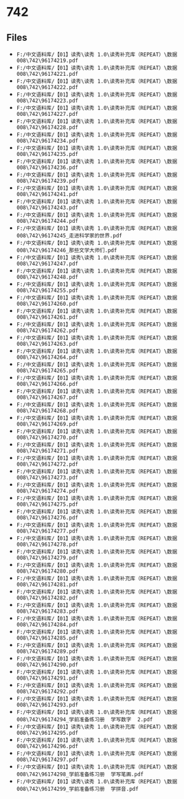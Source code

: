 # 742

## Files

- `F:/中文语料库/【01】读秀\读秀 1.0\读秀补充库（REPEAT）\数据008\742\96174219.pdf`
- `F:/中文语料库/【01】读秀\读秀 1.0\读秀补充库（REPEAT）\数据008\742\96174221.pdf`
- `F:/中文语料库/【01】读秀\读秀 1.0\读秀补充库（REPEAT）\数据008\742\96174222.pdf`
- `F:/中文语料库/【01】读秀\读秀 1.0\读秀补充库（REPEAT）\数据008\742\96174223.pdf`
- `F:/中文语料库/【01】读秀\读秀 1.0\读秀补充库（REPEAT）\数据008\742\96174227.pdf`
- `F:/中文语料库/【01】读秀\读秀 1.0\读秀补充库（REPEAT）\数据008\742\96174228.pdf`
- `F:/中文语料库/【01】读秀\读秀 1.0\读秀补充库（REPEAT）\数据008\742\96174234.pdf`
- `F:/中文语料库/【01】读秀\读秀 1.0\读秀补充库（REPEAT）\数据008\742\96174235.pdf`
- `F:/中文语料库/【01】读秀\读秀 1.0\读秀补充库（REPEAT）\数据008\742\96174236.pdf`
- `F:/中文语料库/【01】读秀\读秀 1.0\读秀补充库（REPEAT）\数据008\742\96174239.pdf`
- `F:/中文语料库/【01】读秀\读秀 1.0\读秀补充库（REPEAT）\数据008\742\96174241.pdf`
- `F:/中文语料库/【01】读秀\读秀 1.0\读秀补充库（REPEAT）\数据008\742\96174243.pdf`
- `F:/中文语料库/【01】读秀\读秀 1.0\读秀补充库（REPEAT）\数据008\742\96174244.pdf`
- `F:/中文语料库/【01】读秀\读秀 1.0\读秀补充库（REPEAT）\数据008\742\96174245_走进科学家的世界.pdf`
- `F:/中文语料库/【01】读秀\读秀 1.0\读秀补充库（REPEAT）\数据008\742\96174246_那些文学大师们.pdf`
- `F:/中文语料库/【01】读秀\读秀 1.0\读秀补充库（REPEAT）\数据008\742\96174247.pdf`
- `F:/中文语料库/【01】读秀\读秀 1.0\读秀补充库（REPEAT）\数据008\742\96174248.pdf`
- `F:/中文语料库/【01】读秀\读秀 1.0\读秀补充库（REPEAT）\数据008\742\96174255.pdf`
- `F:/中文语料库/【01】读秀\读秀 1.0\读秀补充库（REPEAT）\数据008\742\96174260.pdf`
- `F:/中文语料库/【01】读秀\读秀 1.0\读秀补充库（REPEAT）\数据008\742\96174261.pdf`
- `F:/中文语料库/【01】读秀\读秀 1.0\读秀补充库（REPEAT）\数据008\742\96174262.pdf`
- `F:/中文语料库/【01】读秀\读秀 1.0\读秀补充库（REPEAT）\数据008\742\96174263.pdf`
- `F:/中文语料库/【01】读秀\读秀 1.0\读秀补充库（REPEAT）\数据008\742\96174264.pdf`
- `F:/中文语料库/【01】读秀\读秀 1.0\读秀补充库（REPEAT）\数据008\742\96174265.pdf`
- `F:/中文语料库/【01】读秀\读秀 1.0\读秀补充库（REPEAT）\数据008\742\96174266.pdf`
- `F:/中文语料库/【01】读秀\读秀 1.0\读秀补充库（REPEAT）\数据008\742\96174267.pdf`
- `F:/中文语料库/【01】读秀\读秀 1.0\读秀补充库（REPEAT）\数据008\742\96174268.pdf`
- `F:/中文语料库/【01】读秀\读秀 1.0\读秀补充库（REPEAT）\数据008\742\96174269.pdf`
- `F:/中文语料库/【01】读秀\读秀 1.0\读秀补充库（REPEAT）\数据008\742\96174270.pdf`
- `F:/中文语料库/【01】读秀\读秀 1.0\读秀补充库（REPEAT）\数据008\742\96174271.pdf`
- `F:/中文语料库/【01】读秀\读秀 1.0\读秀补充库（REPEAT）\数据008\742\96174272.pdf`
- `F:/中文语料库/【01】读秀\读秀 1.0\读秀补充库（REPEAT）\数据008\742\96174273.pdf`
- `F:/中文语料库/【01】读秀\读秀 1.0\读秀补充库（REPEAT）\数据008\742\96174274.pdf`
- `F:/中文语料库/【01】读秀\读秀 1.0\读秀补充库（REPEAT）\数据008\742\96174275.pdf`
- `F:/中文语料库/【01】读秀\读秀 1.0\读秀补充库（REPEAT）\数据008\742\96174276.pdf`
- `F:/中文语料库/【01】读秀\读秀 1.0\读秀补充库（REPEAT）\数据008\742\96174277.pdf`
- `F:/中文语料库/【01】读秀\读秀 1.0\读秀补充库（REPEAT）\数据008\742\96174278.pdf`
- `F:/中文语料库/【01】读秀\读秀 1.0\读秀补充库（REPEAT）\数据008\742\96174279.pdf`
- `F:/中文语料库/【01】读秀\读秀 1.0\读秀补充库（REPEAT）\数据008\742\96174280.pdf`
- `F:/中文语料库/【01】读秀\读秀 1.0\读秀补充库（REPEAT）\数据008\742\96174281.pdf`
- `F:/中文语料库/【01】读秀\读秀 1.0\读秀补充库（REPEAT）\数据008\742\96174282.pdf`
- `F:/中文语料库/【01】读秀\读秀 1.0\读秀补充库（REPEAT）\数据008\742\96174283.pdf`
- `F:/中文语料库/【01】读秀\读秀 1.0\读秀补充库（REPEAT）\数据008\742\96174284.pdf`
- `F:/中文语料库/【01】读秀\读秀 1.0\读秀补充库（REPEAT）\数据008\742\96174285.pdf`
- `F:/中文语料库/【01】读秀\读秀 1.0\读秀补充库（REPEAT）\数据008\742\96174289.pdf`
- `F:/中文语料库/【01】读秀\读秀 1.0\读秀补充库（REPEAT）\数据008\742\96174290.pdf`
- `F:/中文语料库/【01】读秀\读秀 1.0\读秀补充库（REPEAT）\数据008\742\96174291.pdf`
- `F:/中文语料库/【01】读秀\读秀 1.0\读秀补充库（REPEAT）\数据008\742\96174292.pdf`
- `F:/中文语料库/【01】读秀\读秀 1.0\读秀补充库（REPEAT）\数据008\742\96174293.pdf`
- `F:/中文语料库/【01】读秀\读秀 1.0\读秀补充库（REPEAT）\数据008\742\96174294_学前准备练习册  学写数字  2.pdf`
- `F:/中文语料库/【01】读秀\读秀 1.0\读秀补充库（REPEAT）\数据008\742\96174295.pdf`
- `F:/中文语料库/【01】读秀\读秀 1.0\读秀补充库（REPEAT）\数据008\742\96174296.pdf`
- `F:/中文语料库/【01】读秀\读秀 1.0\读秀补充库（REPEAT）\数据008\742\96174297.pdf`
- `F:/中文语料库/【01】读秀\读秀 1.0\读秀补充库（REPEAT）\数据008\742\96174298_学前准备练习册  学写笔画.pdf`
- `F:/中文语料库/【01】读秀\读秀 1.0\读秀补充库（REPEAT）\数据008\742\96174299_学前准备练习册  学拼音.pdf`
